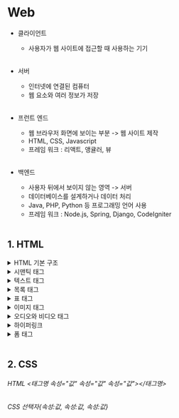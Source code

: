 # Web

* 클라이언트 <br>
  - 사용자가 웹 사이트에 접근할 때 사용하는 기기 <br><br>
  
* 서버 <br>
  - 인터넷에 연결된 컴퓨터 <br>
  - 웹 요소와 여러 정보가 저장 <br><br>
  
* 프런트 엔드<br>
  - 웹 브라우저 화면에 보이는 부분 -> 웹 사이트 제작 <br>
  - HTML, CSS, Javascript<br>
  - 프레임 워크 : 리액트, 앵귤러, 뷰<br><br>
  
* 백엔드<br>
  - 사용자 뒤에서 보이지 않는 영역 -> 서버<br>
  - 데이터베이스를 설계하거나 데이터 처리<br>
  - Java, PHP, Python 등 프로그래밍 언어 사용 <br>
  - 프레임 워크 : Node.js, Spring, Django, CodeIgniter<br><br>
  
## 1. HTML
  
  <details>
  <summary>HTML 기본 구조</summary>
   <div>
   <br>
    :black_small_square: <b>!DOCTYPE html</b> : 이제부터 처리할 문서는 HTML 문서 <br><br>
    :black_small_square: <b>head 태그</b> : 문서 관련 정보 입력, 웹 브라우저 화면에는 보이지 않음, 문서에서 사용할 외부 파일 링크<br><br>
    :black_small_square: <b>meta 태그</b> : 문서 정보가 들어 있음, 한글로 된 내용을 표시하기 위해 UTF-8 사용, 다양한 문서 정보를 지정<br><br>
    :black_small_square: <b>title 태그</b> : 문서 제목을 나태냄<br><br>
    :black_small_square: <b>body 태그</b> : 실제 브라우저에 표시될 내용 입력<br><br>
   </div>
  </details>
 
 <details>
  <summary>시맨틱 태그</summary>
   <div>
   <br>
     :black_small_square: <b>header 태그</b> : 사이트 전체의 헤더 or 특정 영역의 헤더, 검색 창이나 사이트 메뉴 삽입<br><br>
     :black_small_square: <b>nav 태그</b> : 웹 문서 위치에 영향을 받지 않음, 문서 안에 여러개 만들 수 있음(id로 구분)<br><br>
     :black_small_square: <b>main 태그</b> : 웹 문서의 핵심, 웹 문서마다 다르게 보여주는 내용으로 구성, 웹 문서에서 한 번만 사용<br><br>
     :black_small_square: <b>article 태그</b> : 독립된 웹 콘텐츠 항목(따로 떼어도 콘텐츠가 되는 내용), section 태그를 포함할 수 있음<br><br>
     :black_small_square: <b>section 태그</b> : 콘텐츠 영역, 몇 개의 콘텐츠를 묶는 용도, CSS적용을 위해 묶는 용도로 쓰지 말 것<br><br>
     :black_small_square: <b>aside 태그</b> : 사이드 바 영역, 필수 요소가 아니므로 필요할 경우에만 사용<br><br>
     :black_small_square: <b>footer 태그</b> : 사이트 제작 정보나 저작권 정보, 연락처 등, 다른 시맨틱 태그를 사용해 다양한 정보 포함<br><br>
     :black_small_square: <b>div 태그</b> : 소스를 묶는 용도, 영역을 구별하거나 css 적용을 위해<br><br>
   </div>
 </details>

 <details>
  <summary>텍스트 태그</summary>
   <div>
   <br>
     :black_small_square: <b>h 태그</b> : 제목을 표시할 때, 크기- h1 > h2 > h3 > h4 > h5 > h6<br><br>
     :black_small_square: <b>p 태그</b> : 입력한 내용 앞뒤로 빈 줄이 생기면서 텍스트 단락이 만들어짐<br><br>
     :black_small_square: <b>br 태그</b> : 줄 바꾸기, 닫는 태그가 없음<br><br>
     :black_small_square: <b>blockquote 태그</b> : 다른 텍스트보다 안으로 들여 써짐<br><br>
     :black_small_square: <b>strong, b 태그</b> : 강조태그, strong - 중요한 내용 강조, b - 단순히 굵게 표시<br><br>
     :black_small_square: <b>em, i 태그</b> : 기울기태그, em - 흐름상 특정 부분을 강조하고 싶을때, i - 단순히 이탤릭체로 표시<br><br>
   </div>
 </details>
 
 <details>
  <summary>목록 태그</summary>
   <div>
   <br>
     :black_small_square: <b>ol, li 태그</b> : 각 항목 앞에 숫자, type 속성 : 순서 목록의 숫자 조정, start 속성 : 목록의 시작 번호 수정<br><br>
     :black_small_square: <b>ul, li</b> : 각 항목 앞에 불릿이 붙여짐<br><br>
     :black_small_square: <b>dl, dt, dd 태그</b> : 이름과 값 형태, dt : 제목 지정, dd : 값 지정, 하나의 dt에 여러 개의 dd값 가능<br><br>
   </div>
 </details>
 
 <details>
  <summary>표 태그</summary>
   <div>
   <br>
     :black_small_square: <b>table 태그</b> : 표 전체<br><br>
     :black_small_square: <b>caption 태그</b> : 표 제목<br><br>
     :black_small_square: <b>tr, td, th 태그</b> : tr - 행, td - 열, th - 제목 셀<br><br>
     :black_small_square: <b>colspan, rowspan 속성</b> : colspan - 밑으로 합침, rowspan - 오른쪽으로 합침<br><br>
   </div>
 </details>
 
 <details>
  <summary>이미지 태그</summary>
   <div>
   <br>
     :black_small_square: <b>img 태그</b> : 웹 문서에 이미지를 삽입할 때 사용<br><br>
     :black_small_square: <b>src 속성</b> : 이미지의 경로 지정, 같은 폴더일 경우 파일 이름만 적음, 하위 폴더에 있다면 하위 폴더까지<br><br>
     :black_small_square: <b>alt 속성</b> : 이미지를 설명하는 대체 텍스트<br><br>
     :black_small_square: <b>width, height 속성</b> : 이미지 크기 조정, 둘 중 1개만 지정해도 나머지 속성은 자동으로 지율 계산<br><br>
     :black_small_square: <b>GIF 파일 형식</b> : 다른 이미지 파일 형식에 비해 크기가 작아서 아이콘이나 불릿 등 작은 이미지에 주로 사용<br><br>
     :black_small_square: <b>JPG, JPEG 파일 형식</b> : GIF보다 다양하게 표현 가능, 수정하고 저장하는 작업을 반복할 경우 화질 저하 가능성<br><br>
     :black_small_square: <b>PNG 파일 형식</b> : 다양한 색상 표현으로 가장 많이 사용, 네트워크용으로 개발된 파일 형식<br><br>
   </div>
 </details>
 
 <details>
  <summary>오디오와 비디오 태그</summary>
   <div>
   <br>
     :black_small_square: <b>object 태그</b> : 음악 파일 뿐만 아니라 동영상이나 자바 애플릿, PDF 파일 등 다양한 개체 삽입<br><br>
     :black_small_square: <b>data, width, height 속성</b> : data - 재생할 파일 지정, width/height - 화면 크기 지정<br><br>
     :black_small_square: <b>embed 태그</b> : object/audio/videa 태그를 지원하는 브라우저에서 멀티미디어 삽입할 때 사용, 닫는 태그 없음<br><br>
     :black_small_square: <b>src, width, height 속성</b> : src - 멀티미디어 파일 경로<br><br>
     :black_small_square: <b>audio, video 태그의 속성_1</b> : controls - 컨트롤 바, autoplay - 자동 실행, loop - 반복 재생, mute - 소리 제거<br><br>
     :black_small_square: <b>audio, video 태그의 속성_2</b> : preload - 로딩 방법(사용값 : auto or metadata or none / 기본 적으로 auto 사용)<br><br>
     :black_small_square: <b>audio, video 태그의 속성_3</b> : width, height - 크기 지정, poster - video 태그에서 사용(비디오가 재생되기 전 포스터)<br><br>
   </div>
 </details>
 
 <details>
  <summary>하이퍼링크</summary>
   <div>
   <br>
     :black_small_square: <b>a 태그</b> : 다른 문서, 혹은 다른 사이트로 바로 연결해 주는 기능<br><br>
     :black_small_square: <b>target 속성</b> : target="blank"로 지정하면 연결된 문서가 새 탭으로 열림<br><br>
     :black_small_square: <b>href</b> : href="링크할 주소"<br><br>
   </div>
 </details>
 <details>
  <summary>폼 태그</summary>
   <div>
   <br>
     :black_small_square: <b>form이란_1</b> : 사용자가 정보를 보낼 수 있는 요소, 정보 저장/검색/수정, 데이터베이스 기반 <br><br>
     :black_small_square: <b>form이란_2</b> : 텍스트 필드나 버튼 같은 폼 형태(HTML태그), 입력한 사용자 정보를 처리하는 것 (서버 프로그래밍) <br><br>
     :black_small_square: <b>method 속성_get</b> : 256~4096byte 길이 제한이 있고, 사용자가 입력한 내용이 그래로 들어남<br><br>
     :black_small_square: <b>method 속성_post</b> : 길이 제한이 없고, 내용이 드러나지 않음<br><br>
     :black_small_square: <b>name 속성</b> : 자바스크립트로 폼을 제어할 때 사용할 폼의 이름을 지정<br><br>
     :black_small_square: <b>action 속성</b> : form 태그 안의 내용을 처리해 줄 서버 프로그램을 지정<br><br>
     :black_small_square: <b>target 속성</b> : action 속성에서 지정한 스크립트 파일을 현재 창이 아닌 다른 위치에서 열도록 함<br><br>
     :black_small_square: <b>fieldset 태그</b> : 폼 요소를 그룹으로 묶는 태그<br><br>
     :black_small_square: <b>legend 태그</b> : 그룹으로 묶은 구역에 제목을 붙이는 태그<br><br>
     :black_small_square: <b>label 태그</b> : imput태그와 같은 폼 요소에 레이블을 붙일 때 사용<br><br>
   </div>
 </details>
<br>

## 2. CSS




###### HTML <태그명 속성="값" 속성="값" 속성="값"></태그명>
###### CSS 선택자{속성:값, 속성:값, 속성:값}
